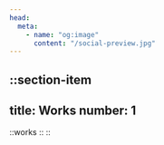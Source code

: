 ```yaml
---
head:
  meta:
    - name: "og:image"
      content: "/social-preview.jpg"
---
```


::section-item
---
title: Works
number: 1
---
::works
::
::
